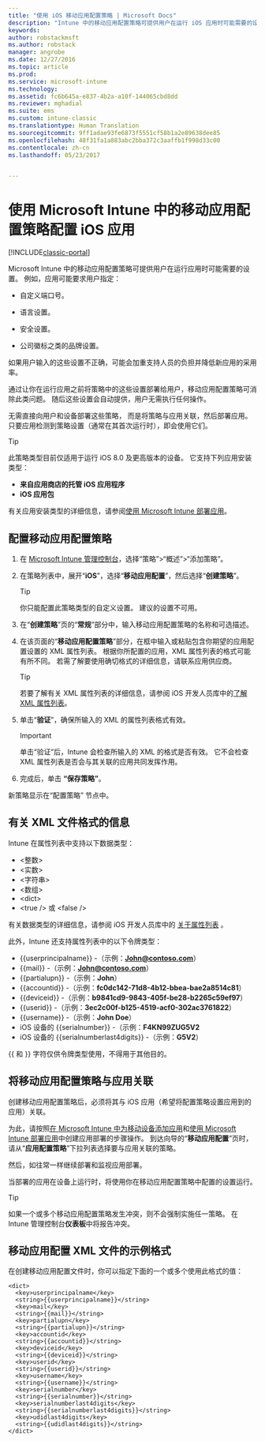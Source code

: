 ```yaml
---
title: "使用 iOS 移动应用配置策略 | Microsoft Docs"
description: "Intune 中的移动应用配置策略可提供用户在运行 iOS 应用时可能需要的设置。"
keywords: 
author: robstackmsft
ms.author: robstack
manager: angrobe
ms.date: 12/27/2016
ms.topic: article
ms.prod: 
ms.service: microsoft-intune
ms.technology: 
ms.assetid: fc6b645a-e837-4b2a-a10f-144065cbd8dd
ms.reviewer: mghadial
ms.suite: ems
ms.custom: intune-classic
ms.translationtype: Human Translation
ms.sourcegitcommit: 9ff1adae93fe6873f5551cf58b1a2e89638dee85
ms.openlocfilehash: 48f31fa1a883abc2bba372c3aaffb1f998d33c00
ms.contentlocale: zh-cn
ms.lasthandoff: 05/23/2017


---
```


# <a name="configure-ios-apps-with-mobile-app-configuration-policies-in-microsoft-intune"></a>使用 Microsoft Intune 中的移动应用配置策略配置 iOS 应用

[!INCLUDE[classic-portal](../includes/classic-portal.md)]

Microsoft Intune 中的移动应用配置策略可提供用户在运行应用时可能需要的设置。 例如，应用可能要求用户指定：

-   自定义端口号。

-   语言设置。

-   安全设置。

-   公司徽标之类的品牌设置。

如果用户输入的这些设置不正确，可能会加重支持人员的负担并降低新应用的采用率。

通过让你在运行应用之前将策略中的这些设置部署给用户，移动应用配置策略可消除此类问题。 随后这些设置会自动提供，用户无需执行任何操作。

无需直接向用户和设备部署这些策略， 而是将策略与应用关联，然后部署应用。 只要应用检测到策略设置（通常在其首次运行时），即会使用它们。

> [!TIP]
> 此策略类型目前仅适用于运行 iOS 8.0 及更高版本的设备。 它支持下列应用安装类型：
>
> -   **来自应用商店的托管 iOS 应用程序**
> -   **iOS 应用包**
>
> 有关应用安装类型的详细信息，请参阅[使用 Microsoft Intune 部署应用](deploy-apps.md)。

## <a name="configure-a-mobile-app-configuration-policy"></a>配置移动应用配置策略

1.  在 [Microsoft Intune 管理控制台](https://manage.microsoft.com)，选择“策略”&gt;“概述”&gt;“添加策略”。

2.  在策略列表中，展开“**iOS**”，选择“**移动应用配置**”，然后选择“**创建策略**”。

    > [!TIP]
    > 你只能配置此策略类型的自定义设置。 建议的设置不可用。

3.  在“**创建策略**”页的“**常规**”部分中，输入移动应用配置策略的名称和可选描述。

4.  在该页面的“**移动应用配置策略**”部分，在框中输入或粘贴包含你期望的应用配置设置的 XML 属性列表。 根据你所配置的应用，XML 属性列表的格式可能有所不同。 若需了解要使用确切格式的详细信息，请联系应用供应商。

    > [!TIP]
    > 若要了解有关 XML 属性列表的详细信息，请参阅 iOS 开发人员库中的[了解 XML 属性列表](https://developer.apple.com/library/ios/documentation/Cocoa/Conceptual/PropertyLists/UnderstandXMLPlist/UnderstandXMLPlist.html)。

5.  单击“**验证**”，确保所输入的 XML 的属性列表格式有效。

    > [!IMPORTANT]
    > 单击“验证”后，Intune 会检查所输入的 XML 的格式是否有效。 它不会检查 XML 属性列表是否会与其关联的应用共同发挥作用。

6.  完成后，单击 **“保存策略”**。

新策略显示在“配置策略”  节点中。

## <a name="information-about-the-xml-file-format"></a>有关 XML 文件格式的信息

Intune 在属性列表中支持以下数据类型：
    
- &lt;整数&gt;
- &lt;实数&gt;
- &lt;字符串&gt;
- &lt;数组&gt;
- &lt;dict&gt;
- &lt;true /&gt; 或 &lt;false /&gt;
     
有关数据类型的详细信息，请参阅 iOS 开发人员库中的 [关于属性列表](https://developer.apple.com/library/ios/documentation/Cocoa/Conceptual/PropertyLists/AboutPropertyLists/AboutPropertyLists.html) 。

此外，Intune 还支持属性列表中的以下令牌类型：
- \{\{userprincipalname\}\} -（示例：**John@contoso.com**）
- \{\{mail\}\} -（示例：**John@contoso.com**）
- \{\{partialupn\}\} -（示例：**John**）
- \{\{accountid\}\} -（示例：**fc0dc142-71d8-4b12-bbea-bae2a8514c81**）
- \{\{deviceid\}\} -（示例：**b9841cd9-9843-405f-be28-b2265c59ef97**）
- \{\{userid\}\} -（示例：**3ec2c00f-b125-4519-acf0-302ac3761822**）
- \{\{username\}\} -（示例：**John Doe**）
- iOS 设备的 \{\{serialnumber\}\} -（示例：**F4KN99ZUG5V2**
- iOS 设备的 \{\{serialnumberlast4digits\}\} -（示例：**G5V2**）
    
\{\{ 和 \}\} 字符仅供令牌类型使用，不得用于其他目的。

## <a name="associate-a-mobile-app-configuration-policy-with-an-app"></a>将移动应用配置策略与应用关联
创建移动应用配置策略后，必须将其与 iOS 应用（希望将配置策略设置应用到的应用）关联。

为此，请按照[在 Microsoft Intune 中为移动设备添加应用](add-apps-for-mobile-devices-in-microsoft-intune.md)和[使用 Microsoft Intune 部署应用](deploy-apps-in-microsoft-intune.md)中创建应用部署的步骤操作。 到达向导的“**移动应用配置**”页时，请从“**应用配置策略**”下拉列表选择要与应用关联的策略。

然后，如往常一样继续部署和监视应用部署。

当部署的应用在设备上运行时，将使用你在移动应用配置策略中配置的设置运行。

> [!TIP]
> 如果一个或多个移动应用配置策略发生冲突，则不会强制实施任一策略。 在 Intune 管理控制台**仪表板**中将报告冲突。

## <a name="example-format-for-a-mobile-app-configuration-xml-file"></a>移动应用配置 XML 文件的示例格式

在创建移动应用配置文件时，你可以指定下面的一个或多个使用此格式的值：

```
<dict>
  <key>userprincipalname</key>
  <string>{{userprincipalname}}</string>
  <key>mail</key>
  <string>{{mail}}</string>
  <key>partialupn</key>
  <string>{{partialupn}}</string>
  <key>accountid</key>
  <string>{{accountid}}</string>
  <key>deviceid</key>
  <string>{{deviceid}}</string>
  <key>userid</key>
  <string>{{userid}}</string>
  <key>username</key>
  <string>{{username}}</string>
  <key>serialnumber</key>
  <string>{{serialnumber}}</string>
  <key>serialnumberlast4digits</key>
  <string>{{serialnumberlast4digits}}</string>
  <key>udidlast4digits</key>
  <string>{{udidlast4digits}}</string>
</dict>

```

